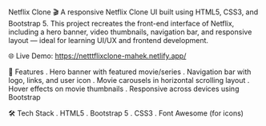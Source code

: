 Netflix Clone 🎬
A responsive Netflix Clone UI built using HTML5, CSS3, and Bootstrap 5. This project recreates the front-end interface of Netflix, including a hero banner, video thumbnails, navigation bar, and responsive layout — ideal for learning UI/UX and frontend development.

🌐 Live Demo: https://netttflixclone-mahek.netlify.app/

🎯 Features
. Hero banner with featured movie/series
. Navigation bar with logo, links, and user icon
. Movie carousels in horizontal scrolling layout
. Hover effects on movie thumbnails
. Responsive across devices using Bootstrap

🛠️ Tech Stack
. HTML5
. Bootstrap 5
. CSS3
. Font Awesome (for icons)
